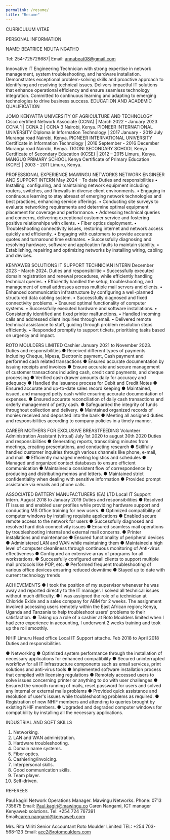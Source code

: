 ```yaml
---
permalink: /resume/
title: "Resume"
---
```

CURRICULUM VITAE

PERSONAL INFORMATION

NAME: BEATRICE NDUTA NGATHO

Tel: 254-725726687| Email: annabeat08@gmail.com

Innovative IT Engineering Technician with strong expertise in network management, system troubleshooting, and hardware installation. Demonstrates exceptional problem-solving skills and proactive approach to identifying and resolving technical issues. Delivers impactful IT solutions that enhance operational efficiency and ensure seamless technology integration. Committed to continuous learning and adapting to emerging technologies to drive business success.
EDUCATION AND ACADEMIC QUALIFICATION
 
JOMO KENYATTA UNIVERSITY OF AGRICULTURE AND TECHNOLOGY
Cisco certified Network Associate (CCNA) | March 2022 - January 2023
CCNA 1 | CCNA 2 | CCNA 3
Nairobi, Kenya.
PIONEER INTERNATIONAL UNIVERSITY
Diploma in Information Technology | 2017 January - 2019 July
Muranga road Nairobi, Kenya.
PIONEER INTERNATIONAL UNIVERSITY
Certificate in Information Technology | 2016 September - 2016 December
Muranga road Nairobi, Kenya.
TIGONI SECONDARY SCHOOL
Kenya Certificate of Secondary Education (KCSE) | 2012 – 2015 Limuru, Kenya.
MANGUO PRIMARY SCHOOL
Kenya Certificate of Primary Education (KCPE) | 2003 - 2011 Limuru, Kenya.



PROFESSIONAL EXPERIENCE 
MAWINGU NETWORKS
NETWORK ENGINEER AND SUPPORT INTERN
May 2024 – To date
Duties and responsibilities
•	Installing, configuring, and maintaining network equipment including routers, switches, and firewalls in diverse client environments.
•	Engaging in continuous learning to stay abreast of emerging network technologies and best practices, enhancing service offerings.
•	Conducting site surveys to evaluate networking requirements and determine optimal equipment placement for coverage and performance.
•	Addressing technical queries and concerns, delivering exceptional customer service and fostering positive relationships with clients.
•	Fiber optics deployment.
•	Troubleshooting connectivity issues, restoring internet and network access quickly and efficiently.
•	Engaging with customers to provide accurate quotes and turnaround time estimates.
•	Successfully diagnosing and resolving hardware, software and application faults to maintain stability.
•	Establishing, repairing and optimizing networks by installing wiring, cabling and devices.

KENYAWEB SOLUTIONS
IT SUPPORT TECHNICIAN INTERN
December 2023 - March 2024.
Duties and responsibilitie
•	Successfully executed domain registration and renewal procedures, while efficiently handling technical queries.
•	Efficiently handled the setup, troubleshooting, and management of email addresses across multiple mail servers and clients.
•	Enhanced communication infrastructure by configuring a well-planned structured data cabling system.
•	Successfully diagnosed and fixed connectivity problems.
•	Ensured optimal functionality of computer systems.
•	Successfully executed hardware and software installations.
•	Consistently identified and fixed printer malfunctions.
•	Handled incoming calls and addressed client inquiries through email.
•	Delivered remote technical assistance to staff, guiding through problem resolution steps efficiently.
•	Responded promptly to support tickets, prioritising tasks based on urgency and impact.



ROTO MOULDERS LIMITED
Cashier
January 2021 to November 2023.
Duties and responsibilities
●	Received different types of payments including Cheque, Mpesa, Electronic payment, Cash payment and performed cash related transactions
●	Ensured accurate documentation by issuing receipts and invoices
●	Ensure accurate and secure management of customer transactions including cash, credit card payments, and cheque processing
●	Verified cash drawer amounts daily for accuracy and adequacy
●	Handled the issuance process for Debit and Credit Notes
●	Ensured accurate and up-to-date sales record keeping
●	Maintained, issued, and managed petty cash while ensuring accurate documentation of expenses.
●	Ensured accurate reconciliation of daily cash transactions and orderly management of petty cash.
●	Safeguarded the integrity of funds throughout collection and delivery.
●	Maintained organized records of monies received and deposited into the bank
●	Meeting all assigned duties and responsibilities according to company policies in a timely manner.


CAREER MOTHERS FOR EXCLUSIVE BREASTFEEDING
Volunteer Administration Assistant (virtual)
July 1st 2020 to august 30th 2020
Duties and responsibilities
●	Generating reports, transcribing minutes from meetings, creating presentations, and conducting research
●	Skillfully handled customer inquiries through various channels like phone, e-mail, and mail.
●	Efficiently managed meeting logistics and schedules
●	Managed and organized contact databases to ensure efficient communication
●	Maintained a consistent flow of correspondence by producing and distributing memos and letters.
●	Maintained strict confidentiality when dealing with sensitive information
●	Provided prompt assistance via emails and phone calls.



ASSOCIATED BATTERY MANUFACTURERS (EA) LTD
Local IT Support Intern.
August 2018 to January 2019
Duties and responsibilities
●	Resolved IT issues and enabled user profiles while providing hardware support and conducting MS Office training for new users.
●	Optimized compatibility of computer windows by installing requisite applications
●	Enabled secure remote access to the network for users
●	Successfully diagnosed and resolved hard disk connectivity issues
●	Ensured seamless mail operations by troubleshooting internal and external mail concerns.
●	Printer installations and maintenance 
●	Ensured functionality of peripheral devices
●	Administered LAN and WAN while maintaining them
●	Maintained a high level of computer cleanliness through continuous monitoring of Anti-virus effectiveness
●	Configured an extensive array of programs for all workstations.
●	Successfully configured email clients to support multiple mail protocols like POP, etc.
●	Performed frequent troubleshooting of various office devices ensuring reduced downtime
●	Stayed up to date with current technology trends


ACHIEVEMENTS
●	I took the position of my supervisor whenever he was away and reported directly to the IT manager. I solved all technical issues without much difficulty.
●	I was assigned the role of a technician at Chloride Exide and a sales company for ABM for 2 weeks. The assignment involved accessing users remotely within the East African region; Kenya, Uganda and Tanzania to help troubleshoot users' problems to their satisfaction.
●	Taking up a role of a cashier at Roto Moulders limited when I had zero experience in accounting, I underwent 2 weeks training and took up the roll smoothly. 


NHIF Limuru Head office
Local IT Support attache.
 Feb 2018 to April 2018
Duties and responsibilities

●	Networking 
●	Optimized system performance through the installation of necessary applications for enhanced compatibility
●	Secured uninterrupted workflow for all IT infrastructure components such as email services, print solutions and anti-virus tools
●	Implemented software installation process that complied with licensing regulations
●	Remotely accessed users to solve issues concerning printer or anything to do with user challenges
●	Ensured the smooth running of mails, reset password for users and solved any internal or external mails problems
●	Provided quick assistance and resolution of user's issues while troubleshooting problems as required.
●	Registration of new NHIF members and attending to queries brought by existing NHIF members.
●	Upgraded and degraded computer windows for compatibility by installing all the necessary applications.



INDUSTRIAL AND SOFT SKILLS
1.	Networking.
2.	LAN and WAN administration.
3.	Hardware troubleshooting.
4.	Domain name systems.
5.	Fiber optics.
6.	Cashiering/invoicing.
7.	Interpersonal skills.
8.	Good communication skills.
9.	Team player.
10.	Self-driven.



REFEREES
 
Paul kagiri
Network Operations Manager. 
Mawingu Networks. 
Phone: 0713 735675
Email: Paul.kagiri@mawingu.co
Caren Nangami,
ICT manager
Kenyaweb solutions. 
Tel: +254 724 767391
Email:caren.nangami@kenyaweb.com

Mrs. Rita Miriti
Senior Accountant
Roto Moulder Limited
TEL: +254 703-568-123
Email: acc2@rotomoulders.com

